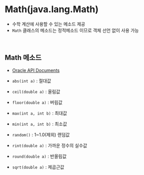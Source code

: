 # Math(java.lang.Math)
- 수학 계산에 사용할 수 있는 메소드 제공
- ```Math``` 클래스의 메소드는 정적메소드 이므로 객체 선언 없이 사용 가능

<br>

## Math 메소드
- [Oracle API Documents](https://docs.oracle.com/en/java/javase/11/docs/api/java.base/java/lang/Math.html)

- ```abs(int a)``` : 절대값
- ```ceil(double a)``` : 올림값
- ```floor(double a)``` : 버림값
- ```max(int a, int b)``` : 최대값
- ```min(int a, int b)``` : 최소값
- ```random()``` : 1~1.0(제외) 랜덤값
- ```rint(double a)``` : 가까운 정수의 실수값
- ```round(double a)``` : 반올림값
- ```sqrt(double a)``` : 제곱근값